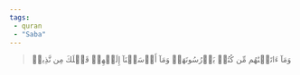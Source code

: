```yaml
---
tags: 
 - quran 
 - "Saba"
---
```


> وَمَآ ءَاتَيۡنَٰهُم مِّن كُتُبٖ يَدۡرُسُونَهَاۖ وَمَآ أَرۡسَلۡنَآ إِلَيۡهِمۡ قَبۡلَكَ مِن نَّذِيرٖ
